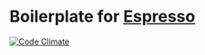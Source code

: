 # Boilerplate for [Espresso](https://github.com/espresso/espresso)

[![Code Climate](https://codeclimate.com/github/davidlumley/espresso-template.png)](https://codeclimate.com/github/davidlumley/espresso-template)
